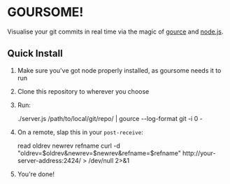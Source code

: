 # GOURSOME!

Visualise your git commits in real time via the magic of [gource](https://github.com/acaudwell/Gource)
and [node.js](https://github.com/joyent/node).

## Quick Install

1) Make sure you've got node properly installed, as goursome needs it to run

2) Clone this repository to wherever you choose

3) Run:

    ./server.js /path/to/local/git/repo/ | gource --log-format git -i 0 -

4) On a remote, slap this in your `post-receive`:

    read oldrev newrev refname
    curl -d "oldrev=$oldrev&newrev=$newrev&refname=$refname" http://your-server-address:2424/ > /dev/null 2>&1

5) You're done!
